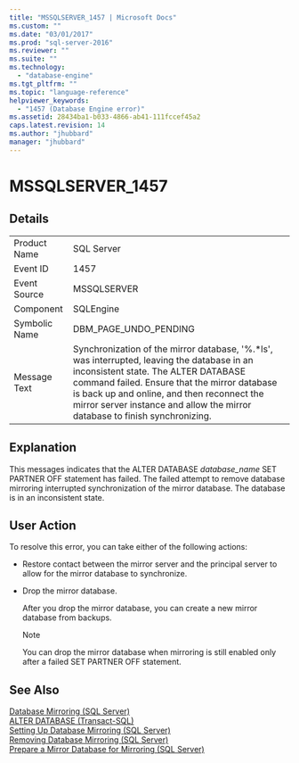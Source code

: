 ```yaml
---
title: "MSSQLSERVER_1457 | Microsoft Docs"
ms.custom: ""
ms.date: "03/01/2017"
ms.prod: "sql-server-2016"
ms.reviewer: ""
ms.suite: ""
ms.technology: 
  - "database-engine"
ms.tgt_pltfrm: ""
ms.topic: "language-reference"
helpviewer_keywords: 
  - "1457 (Database Engine error)"
ms.assetid: 28434ba1-b033-4866-ab41-111fccef45a2
caps.latest.revision: 14
ms.author: "jhubbard"
manager: "jhubbard"
---
```

# MSSQLSERVER_1457
  
## Details  
  
|||  
|-|-|  
|Product Name|SQL Server|  
|Event ID|1457|  
|Event Source|MSSQLSERVER|  
|Component|SQLEngine|  
|Symbolic Name|DBM_PAGE_UNDO_PENDING|  
|Message Text|Synchronization of the mirror database, '%.*ls', was interrupted, leaving the database in an inconsistent state. The ALTER DATABASE command failed. Ensure that the mirror database is back up and online, and then reconnect the mirror server instance and allow the mirror database to finish synchronizing.|  
  
## Explanation  
This messages indicates that the ALTER DATABASE *database_name* SET PARTNER OFF statement has failed. The failed attempt to remove database mirroring interrupted synchronization of the mirror database. The database is in an inconsistent state.  
  
## User Action  
To resolve this error, you can take either of the following actions:  
  
-   Restore contact between the mirror server and the principal server to allow for the mirror database to synchronize.  
  
-   Drop the mirror database.  
  
    After you drop the mirror database, you can create a new mirror database from backups.  
  
    > [!NOTE]  
    > You can drop the mirror database when mirroring is still enabled only after a failed SET PARTNER OFF statement.  
  
## See Also  
[Database Mirroring &#40;SQL Server&#41;](../database-engine/database-mirroring/database-mirroring-sql-server.md)  
[ALTER DATABASE &#40;Transact-SQL&#41;](../t-sql/statements/alter-database-transact-sql.md)  
[Setting Up Database Mirroring &#40;SQL Server&#41;](../database-engine/database-mirroring/setting-up-database-mirroring-sql-server.md)  
[Removing Database Mirroring &#40;SQL Server&#41;](../database-engine/database-mirroring/removing-database-mirroring-sql-server.md)  
[Prepare a Mirror Database for Mirroring &#40;SQL Server&#41;](../database-engine/database-mirroring/prepare-a-mirror-database-for-mirroring-sql-server.md)  
  
